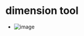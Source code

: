 # dimension tool
* ![image](https://github.com/jamad/jamad.github.io/assets/949913/9b41a3dd-ddac-401f-b455-9b826caf9c64)
